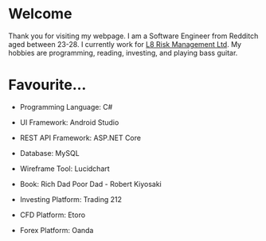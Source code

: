 # Welcome

Thank you for visiting my webpage. I am a Software Engineer from Redditch aged between 23-28. I currently work for [L8 Risk Management Ltd](https://l8risk.co.uk). My hobbies are programming, reading, investing, and playing bass guitar.

# Favourite...
- Programming Language: C#
- UI Framework: Android Studio
- REST API Framework: ASP.NET Core
- Database: MySQL
- Wireframe Tool: Lucidchart

- Book: Rich Dad Poor Dad - Robert Kiyosaki
- Investing Platform: Trading 212
- CFD Platform: Etoro
- Forex Platform: Oanda
